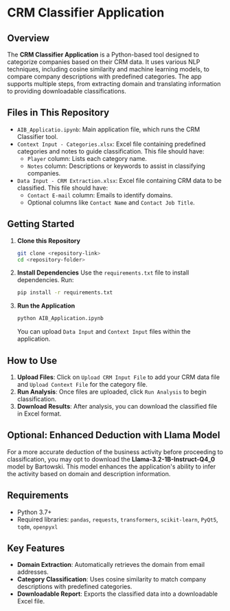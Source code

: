 
# CRM Classifier Application

## Overview
The **CRM Classifier Application** is a Python-based tool designed to categorize companies based on their CRM data. It uses various NLP techniques, including cosine similarity and machine learning models, to compare company descriptions with predefined categories. The app supports multiple steps, from extracting domain and translating information to providing downloadable classifications.

## Files in This Repository
- `AIB_Applicatio.ipynb`: Main application file, which runs the CRM Classifier tool.
- `Context Input - Categories.xlsx`: Excel file containing predefined categories and notes to guide classification. This file should have:
  - `Player` column: Lists each category name.
  - `Notes` column: Descriptions or keywords to assist in classifying companies.
- `Data Input - CRM Extraction.xlsx`: Excel file containing CRM data to be classified. This file should have:
  - `Contact E-mail` column: Emails to identify domains.
  - Optional columns like `Contact Name` and `Contact Job Title`.

## Getting Started
1. **Clone this Repository**
   ```bash
   git clone <repository-link>
   cd <repository-folder>
   ```

2. **Install Dependencies**
   Use the `requirements.txt` file to install dependencies. Run:
   ```bash
   pip install -r requirements.txt
   ```

3. **Run the Application**
   ```bash
   python AIB_Application.ipynb
   ```
   You can upload `Data Input` and `Context Input` files within the application.

## How to Use
1. **Upload Files**: Click on `Upload CRM Input File` to add your CRM data file and `Upload Context File` for the category file.
2. **Run Analysis**: Once files are uploaded, click `Run Analysis` to begin classification.
3. **Download Results**: After analysis, you can download the classified file in Excel format.

## Optional: Enhanced Deduction with Llama Model
For a more accurate deduction of the business activity before proceeding to classification, you may opt to download the **Llama-3.2-1B-Instruct-Q4_0** model by Bartowski. This model enhances the application's ability to infer the activity based on domain and description information.

## Requirements
- Python 3.7+
- Required libraries: `pandas`, `requests`, `transformers`, `scikit-learn`, `PyQt5`, `tqdm`, `openpyxl`

## Key Features
- **Domain Extraction**: Automatically retrieves the domain from email addresses.
- **Category Classification**: Uses cosine similarity to match company descriptions with predefined categories.
- **Downloadable Report**: Exports the classified data into a downloadable Excel file.

